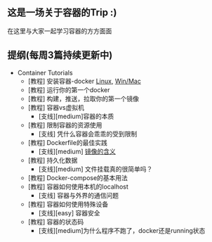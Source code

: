 ## 这是一场关于容器的Trip :)
在这里与大家一起学习容器的方方面面

## 提纲(每周3篇持续更新中)

- Container Tutorials
    - [教程] 安装容器-docker [Linux](./install/linux.md), [Win/Mac](./install/win-mac.md)
    - [教程] 运行你的第一个docker
    - [教程] 构建，推送，拉取你的第一个镜像
    - [教程] 容器vs虚拟机
        - [支线][medium]容器的本质
    - [教程] 限制容器的资源使用
        - [支线] 凭什么容器会乖乖的受到限制
    - [教程] Dockerfile的最佳实践
        - [支线][medium] [镜像的含义](./images/镜像的含义.md)
    - [教程] 持久化数据
        - [支线][medium] 文件挂载真的很简单吗？
    - [教程] Docker-compose的基本用法
    - [教程] 容器如何使用本机的localhost 
        - [支线] 容器与外界的通信问题
    - [教程] 容器如何使用特殊设备
        - [支线][easy] 容器安全
    - [教程] 容器的状态码
        - [支线][medium]为什么程序不跑了，docker还是running状态